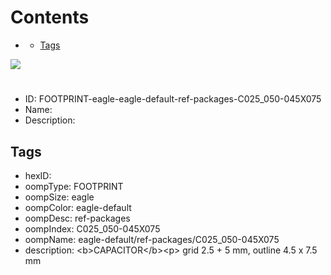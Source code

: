 



Contents
========

* [](#)
	* [Tags](#tags)
  
![][im]
# 

- ID: FOOTPRINT-eagle-eagle-default-ref-packages-C025_050-045X075
- Name: 
- Description: 

## Tags

- hexID: 
- oompType: FOOTPRINT
- oompSize: eagle
- oompColor: eagle-default
- oompDesc: ref-packages
- oompIndex: C025_050-045X075
- oompName: eagle-default/ref-packages/C025_050-045X075
- description: &lt;b&gt;CAPACITOR&lt;/b&gt;&lt;p&gt;&#xD;
grid 2.5 + 5 mm, outline 4.5 x 7.5 mm



[im]: image.png
